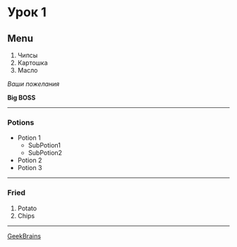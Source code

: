
# Урок 1

## Menu
1. Чипсы
6. Картошка
2. Масло

<i>Ваши пожелания</i>

<b>Big BOSS</b>

___
### Potions
* Potion 1
   * SubPotion1
   * SubPotion2
* Potion 2
* Potion 3
___
### Fried
1. Potato
2. Chips
___
[GeekBrains](http://gb.ru)

